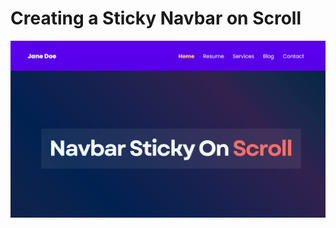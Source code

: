 # Creating a Sticky Navbar on Scroll

![Logo](https://raw.githubusercontent.com/codzsword/Navbar-Sticky-On-Scroll/main/Navbar%20Sticky%20On%20Scroll.png)

